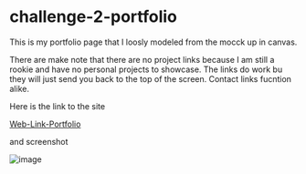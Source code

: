 # challenge-2-portfolio

This is my portfolio page that I loosly modeled from the mocck up in canvas. 

There are make note that there are no project links because I am still a rookie and have no personal projects to showcase. The links do work bu they will just send you back to the top of the screen. Contact links fucntion alike.


Here is the link to the site

[Web-Link-Portfolio](https://bruceanthonyii.github.io/challenge-2-portfolio/)

and screenshot

![image](https://user-images.githubusercontent.com/69438699/97843811-8a4ba580-1caf-11eb-8982-6afd0c83a859.png)